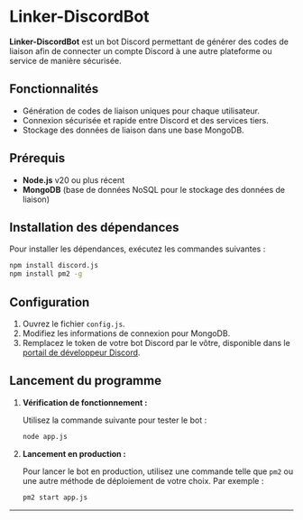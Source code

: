 
# Linker-DiscordBot

**Linker-DiscordBot** est un bot Discord permettant de générer des codes de liaison afin de connecter un compte Discord à une autre plateforme ou service de manière sécurisée.

## Fonctionnalités
- Génération de codes de liaison uniques pour chaque utilisateur.
- Connexion sécurisée et rapide entre Discord et des services tiers.
- Stockage des données de liaison dans une base MongoDB.

## Prérequis

- **Node.js** v20 ou plus récent
- **MongoDB** (base de données NoSQL pour le stockage des données de liaison)

## Installation des dépendances

Pour installer les dépendances, exécutez les commandes suivantes :

```bash
npm install discord.js
npm install pm2 -g
```

## Configuration

1. Ouvrez le fichier `config.js`.
2. Modifiez les informations de connexion pour MongoDB.
3. Remplacez le token de votre bot Discord par le vôtre, disponible dans le [portail de développeur Discord](https://discord.com/developers/applications).

## Lancement du programme

1. **Vérification de fonctionnement :**

   Utilisez la commande suivante pour tester le bot :

   ```bash
   node app.js
   ```

2. **Lancement en production :**

   Pour lancer le bot en production, utilisez une commande telle que `pm2` ou une autre méthode de déploiement de votre choix. Par exemple :

   ```bash
   pm2 start app.js
   ```

---
